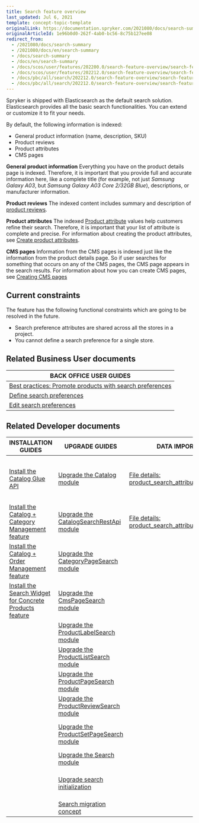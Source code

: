 ```yaml
---
title: Search feature overview
last_updated: Jul 6, 2021
template: concept-topic-template
originalLink: https://documentation.spryker.com/2021080/docs/search-summary
originalArticleId: 1e96b0d0-262f-4ab0-bc56-8c75b127ee08
redirect_from:
  - /2021080/docs/search-summary
  - /2021080/docs/en/search-summary
  - /docs/search-summary
  - /docs/en/search-summary
  - /docs/scos/user/features/202200.0/search-feature-overview/search-feature-overview.html
  - /docs/scos/user/features/202212.0/search-feature-overview/search-feature-overview.html
  - /docs/pbc/all/search/202212.0/search-feature-overview/search-feature-walkthrough.html
  - /docs/pbc/all/search/202212.0/search-feature-overview/search-feature-overview/search-feature-overview.html
---
```


Spryker is shipped with Elasticsearch as the default search solution. Elasticsearch provides all the basic search functionalities. You can extend or customize it to fit your needs.

By default, the following information is indexed:

- General product information (name, description, SKU)
- Product reviews
- Product attributes
- CMS pages

**General product information**
Everything you have on the product details page is indexed. Therefore, it is important that you provide full and accurate information here, like a complete title (for example, not just *Samsung Galaxy A03*, but *Samsung Galaxy A03 Core 2/32GB Blue*), descriptions, or manufacturer information.

**Product reviews**
The indexed content includes summary and description of [product reviews](/docs/scos/user/features/{{page.version}}/product-rating-and-reviews-feature-overview.html).

**Product attributes**
The indexed [Product attribute](/docs/scos/user/features/{{page.version}}/product-rating-and-reviews-feature-overview.html) values help customers refine their search. Therefore, it is important that your list of attribute is complete and precise. For information about creating the product attributes, see [Create product attributes](/docs/pbc/all/product-information-management/{{page.version}}/base-shop/manage-in-the-back-office/attributes/create-product-attributes.html).

**CMS pages**
Information from the CMS pages is indexed just like the information from the product details page. So if user searches for something that occurs on any of the CMS pages, the CMS page appears in the search results. For information about how you can create CMS pages, see [Creating CMS pages](/docs/pbc/all/content-management-system/{{page.version}}/base-shop/manage-in-the-back-office/pages/create-cms-pages.html)

## Current constraints

The feature has the following functional constraints which are going to be resolved in the future.
* Search preference attributes are shared across all the stores in a project.
* You cannot define a search preference for a single store.


## Related Business User documents

|BACK OFFICE USER GUIDES|
|---|
| [Best practices: Promote products with search preferences](/docs/pbc/all/search/{{page.version}}/base-shop/manage-in-the-back-office/best-practices-promote-products-with-search-preferences.html) |
| [Define search preferences](/docs/pbc/all/search/{{page.version}}/base-shop/manage-in-the-back-office/define-search-preferences.html) |
| [Edit search preferences](/docs/pbc/all/search/{{page.version}}/base-shop/manage-in-the-back-office/edit-search-preferences.html) |

## Related Developer documents

| INSTALLATION GUIDES  | UPGRADE GUIDES | DATA IMPORT | GLUE API GUIDES  | TUTORIALS AND HOWTOS | BEST PRACTICES |
|---------|---------|-|-|-|-|
| [Install the Catalog Glue API](/docs/pbc/all/search/{{page.version}}/base-shop/install-and-upgrade/install-features-and-glue-api/install-the-catalog-glue-api.html)  | [Upgrade the Catalog module](/docs/pbc/all/search/{{page.version}}/base-shop/install-and-upgrade/upgrade-modules/upgrade-the-catalog-module.html) | [File details: product_search_attribute_map.csv](/docs/pbc/all/search/{{page.version}}/base-shop/import-and-export-data/import-file-details-product-search-attribute-map.csv.html) | [Searching the product catalog](/docs/pbc/all/search/{{page.version}}/base-shop/manage-using-glue-api/glue-api-search-the-product-catalog.html) | [Tutorial: Content and search - attribute-cart-based catalog personalization](/docs/pbc/all/search/{{page.version}}/base-shop/tutorials-and-howtos/tutorial-content-and-search-attribute-cart-based-catalog-personalization/tutorial-content-and-search-attribute-cart-based-catalog-personalization.html) | [Data-driven ranking](/docs/pbc/all/search/{{page.version}}/base-shop/best-practices/data-driven-ranking.html) |
| [Install the Catalog + Category Management feature](/docs/pbc/all/search/{{page.version}}/base-shop/install-and-upgrade/install-features-and-glue-api/install-the-catalog-category-management-feature.html) | [Upgrade the CatalogSearchRestApi module](/docs/pbc/all/search/{{page.version}}/base-shop/install-and-upgrade/upgrade-modules/upgrade-the-catalogsearchrestapi–module.html) | [File details: product_search_attribute.csv](/docs/pbc/all/search/{{page.version}}/base-shop/import-and-export-data/import-file-details-product-search-attribute.csv.html) | [Retrieving autocomplete and search suggestions](/docs/pbc/all/search/{{page.version}}/base-shop/manage-using-glue-api/glue-api-retrieve-autocomplete-and-search-suggestions.html)  | [Tutorial: Boosting cart-based search](/docs/pbc/all/search/{{page.version}}/base-shop/tutorials-and-howtos/tutorial-content-and-search-attribute-cart-based-catalog-personalization/tutorial-boost-cart-based-search.html) | [Full-text search](/docs/pbc/all/search/{{page.version}}/base-shop/best-practices/full-text-search.html) |
| [Install the Catalog + Order Management feature](/docs/pbc/all/search/{{page.version}}/base-shop/install-and-upgrade/install-features-and-glue-api/install-the-catalog-order-management-feature.html) | [Upgrade the CategoryPageSearch module](/docs/pbc/all/search/{{page.version}}/base-shop/install-and-upgrade/upgrade-modules/upgrade-the-categorypagesearch–module.html) | | | [Configure a search query](/docs/pbc/all/search/{{page.version}}/base-shop/tutorials-and-howtos/configure-a-search-query.html) | [Generic faceted search](/docs/pbc/all/search/{{page.version}}/base-shop/best-practices/generic-faceted-search.html) |
| [Install the Search Widget for Concrete Products feature](/docs/pbc/all/search/{{page.version}}/base-shop/install-and-upgrade/install-features-and-glue-api/install-the-search-widget-for-concrete-products.html) |  [Upgrade the CmsPageSearch module](/docs/pbc/all/search/{{page.version}}/base-shop/install-and-upgrade/upgrade-modules/upgrade-the-cmspagesearch–module.html) | | | [Configure Elasticsearch](/docs/pbc/all/search/{{page.version}}/base-shop/tutorials-and-howtos/configure-elasticsearch.html) | [Multi-term autocompletion](/docs/pbc/all/search/{{page.version}}/base-shop/best-practices/multi-term-auto-completion.html) |
| |  [Upgrade the ProductLabelSearch module](/docs/pbc/all/search/{{page.version}}/base-shop/install-and-upgrade/upgrade-modules/upgrade-the-productlabelsearch–module.html) | | | [Configure search features](/docs/pbc/all/search/{{page.version}}/base-shop/tutorials-and-howtos/configure-search-features.html) | [Naive product centric approach](/docs/pbc/all/search/{{page.version}}/base-shop/best-practices/naive-product-centric-approach.html) |
| |  [Upgrade the ProductListSearch module](/docs/pbc/all/search/{{page.version}}/base-shop/install-and-upgrade/upgrade-modules/upgrade-the-productlistsearch–module.html) | | | [Configure search for multi-currency](/docs/pbc/all/search/{{page.version}}/base-shop/tutorials-and-howtos/configure-search-for-multi-currency.html) | [On-site search](/docs/pbc/all/search/{{page.version}}/base-shop/best-practices/on-site-search.html) |
| |  [Upgrade the ProductPageSearch module](/docs/pbc/all/search/{{page.version}}/base-shop/install-and-upgrade/upgrade-modules/upgrade-the-productpagesearch–module.html) | | | [Expand search data](/docs/pbc/all/search/{{page.version}}/base-shop/tutorials-and-howtos/expand-search-data.html) | [Other best practices](/docs/pbc/all/search/{{page.version}}/base-shop/best-practices/other-best-practices.html) |
| |  [Upgrade the ProductReviewSearch module](/docs/pbc/all/search/{{page.version}}/base-shop/install-and-upgrade/upgrade-modules/upgrade-the-productreviewsearch–module.html) | | | [Facet filter overview and configuration](/docs/pbc/all/search/{{page.version}}/base-shop/tutorials-and-howtos/facet-filter-overview-and-configuration.html) | [Personalization - dynamic pricing](/docs/pbc/all/search/{{page.version}}/base-shop/best-practices/personalization-dynamic-pricing.html) |
| |  [Upgrade the ProductSetPageSearch module](/docs/pbc/all/search/{{page.version}}/base-shop/install-and-upgrade/upgrade-modules/upgrade-the-productsetpagesearch–module.html) | | | [Tutorial: Integrate any search engine into a project](/docs/pbc/all/search/{{page.version}}/base-shop/tutorials-and-howtos/tutorial-integrate-any-search-engine-into-a-project.html) | [Precise search by super attributes](/docs/pbc/all/search/{{page.version}}/base-shop/best-practices/precise-search-by-super-attributes.html) |
| | [Upgrade the Search module](/docs/pbc/all/search/{{page.version}}/base-shop/install-and-upgrade/upgrade-modules/upgrade-the-search–module.html) | | | | [Simple spelling suggestions](/docs/pbc/all/search/{{page.version}}/base-shop/best-practices/simple-spelling-suggestions.html) |
| | [Upgrade search initialization](/docs/pbc/all/search/{{page.version}}/base-shop/install-and-upgrade/upgrade-search-initialization.html) | | | | [Usage-driven schema and document structure](/docs/pbc/all/search/{{page.version}}/base-shop/best-practices/usage-driven-schema-and-document-structure.html) |
| | [Search migration concept](/docs/pbc/all/search/{{page.version}}/base-shop/install-and-upgrade/search-migration-concept.html) | | | | |
